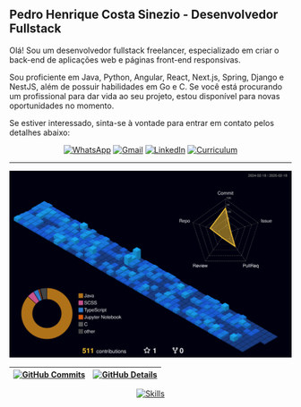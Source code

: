 ## Pedro Henrique Costa Sinezio - Desenvolvedor Fullstack

Olá! Sou um desenvolvedor fullstack freelancer, especializado em criar o back-end de aplicações web e páginas front-end responsivas.

Sou proficiente em Java, Python, Angular, React, Next.js, Spring, Django e NestJS, além de possuir habilidades em Go e C. Se você está procurando um profissional para dar vida ao seu projeto, estou disponível para novas oportunidades no momento.

Se estiver interessado, sinta-se à vontade para entrar em contato pelos detalhes abaixo:

<div align="center">

[![WhatsApp](https://img.shields.io/badge/WhatsApp-25D366?style=for-the-badge&logo=whatsapp&logoColor=white)](https://api.whatsapp.com/send?phone=5511985164568)
[![Gmail](https://img.shields.io/badge/-Gmail-%23333?style=for-the-badge&logo=gmail&logoColor=white)](mailto:phturquidev@gmail.com)
[![LinkedIn](https://img.shields.io/badge/-LinkedIn-%230077B5?style=for-the-badge&logo=linkedin&logoColor=white)](https://www.linkedin.com/in/phcsdev/)
[![Curriculum](https://img.shields.io/badge/Curriculum-34A853?style=for-the-badge&logo=google-sheets&logoColor=white)](https://docs.google.com/document/d/1_T-bqhmGFuqlLymXtWKU0vEEHcVvog6z/edit?usp=sharing&ouid=115027580491758364493&rtpof=true&sd=true)

</div>

---

![Status](./profile-3d-contrib/profile-night-view.svg)

| [![GitHub Commits](http://github-profile-summary-cards.vercel.app/api/cards/productive-time?username=pedrohenrique57&theme=dracula&utcOffset=-3)](https://github.com/vn7n24fzkq/github-profile-summary-cards) | [![GitHub Details](http://github-profile-summary-cards.vercel.app/api/cards/profile-details?username=pedrohenrique57&theme=dracula)](https://github.com/vn7n24fzkq/github-profile-summary-cards) |
|-----------------------------------------------------------------------------------------------------------------------------------------------------------------------------------------------------|------------------------------------------------------------------------------------------------------------------------------------------------------------------------------------------------------|

<div align="center">

[![Skills](https://skillicons.dev/icons?i=git,vscode,github,postman,vercel,aws,docker,python,c,java,golang,javascript,typescript,html,css,sass,bootstrap,angular,react,next,materialui,nodejs,nest,electron,spring,mongodb,redis,rabbitmq,mysql,postgres)](https://skillicons.dev)

</div>

<!--
---

<div align="center">

![GitHub Trophy](https://github-profile-trophy.vercel.app/?username=pedrohenrique57&row=1&column=7&theme=dracula&margin-w=15&margin-h=15)

</div>
--!>
